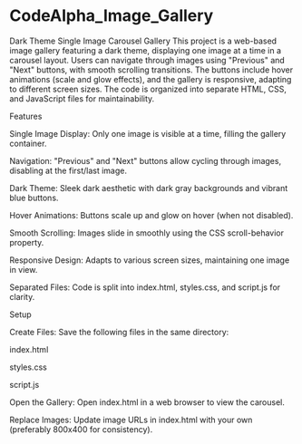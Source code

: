 # CodeAlpha_Image_Gallery
Dark Theme Single Image Carousel Gallery
This project is a web-based image gallery featuring a dark theme, displaying one image at a time in a carousel layout. Users can navigate through images using "Previous" and "Next" buttons, with smooth scrolling transitions. The buttons include hover animations (scale and glow effects), and the gallery is responsive, adapting to different screen sizes. The code is organized into separate HTML, CSS, and JavaScript files for maintainability.

Features





Single Image Display: Only one image is visible at a time, filling the gallery container.



Navigation: "Previous" and "Next" buttons allow cycling through images, disabling at the first/last image.



Dark Theme: Sleek dark aesthetic with dark gray backgrounds and vibrant blue buttons.



Hover Animations: Buttons scale up and glow on hover (when not disabled).



Smooth Scrolling: Images slide in smoothly using the CSS scroll-behavior property.



Responsive Design: Adapts to various screen sizes, maintaining one image in view.



Separated Files: Code is split into index.html, styles.css, and script.js for clarity.

Setup





Create Files: Save the following files in the same directory:





index.html



styles.css



script.js



Open the Gallery: Open index.html in a web browser to view the carousel.



Replace Images: Update image URLs in index.html with your own (preferably 800x400 for consistency).
